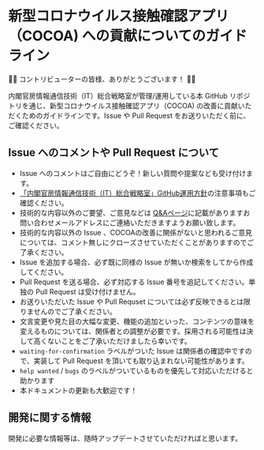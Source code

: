 # 新型コロナウイルス接触確認アプリ（COCOA) への貢献についてのガイドライン

:raised_hands::tada: コントリビューターの皆様、ありがとうございます！ :tada::raised_hands:

内閣官房情報通信技術（IT）総合戦略室が管理/運用している本 GitHub リポジトリを通じ、新型コロナウイルス接触確認アプリ（COCOA) の改善に貢献いただくためのガイドラインです。Issue や Pull Request をお送りいただく前に、ご確認ください。

## Issue へのコメントや Pull Request について

* Issue へのコメントはご自由にどうぞ！新しい質問や提案なども受け付けます。
* [「内閣官房情報通信技術（IT）総合戦略室」GitHub運用方針](OPERATION_POLICY.md)の注意事項もご確認ください。
* 技術的な内容以外のご要望、ご意見などは [Q&Aページ](https://www.mhlw.go.jp/stf/seisakunitsuite/bunya/kenkou_iryou/covid19_qa_kanrenkigyou_00009.html)に記載がありますお問い合わせメールアドレスにご連絡いただきますようお願い致します。
* 技術的な内容以外の Issue 、COCOAの改善に関係がないと思われるご意見については、コメント無しにクローズさせていただくことがありますのでご了承ください。
* Issue を追加する場合、必ず既に同様の Issue が無いか検索をしてから作成してください。
* Pull Request を送る場合、必ず対応する Issue 番号を追記してください。単独の Pull Request は受け付けません。
* お送りいただいた Issue や Pull Requset については必ず反映できるとは限りませんのでご了承ください。
* 文言変更や見た目の大幅な変更、機能の追加といった、コンテンツの意味を変えるものについては、関係者との調整が必要です。採用される可能性は決して高くないことをご了承いただけましたら幸いです。
* `waiting-for-confirmation` ラベルがついた Issue は関係者の確認中ですので、実装して Pull Request を頂いても取り込まれない可能性があります。
* `help wanted` / `bugs` のラベルがついているものを優先して対応いただけると助かります
* 本ドキュメントの更新も大歓迎です！

## 開発に関する情報

開発に必要な情報等は、随時アップデートさせていただければと思います。

